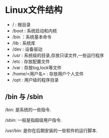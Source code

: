 # Linux文件结构

* / : 根目录
* /boot : 系统启动和内核
* /bin ：系统基本命令
* /lib : 系统库
* /dev : 设备驱动
* /usr : 系统级的目录,存放只读文件,一些运行程序
* /etc : 存放配置文件
* /var : 存放log,lock等文件
* /home/<用户名> : 存放用户个人文件
* /opt : 用户级的程序目录

## /bin 与 /sbin

/bin: 是系统的一些指令.

/sbin: 一般是指超级用户指令.

/usr/bin: 是你在后期安装的一些软件的运行脚本.